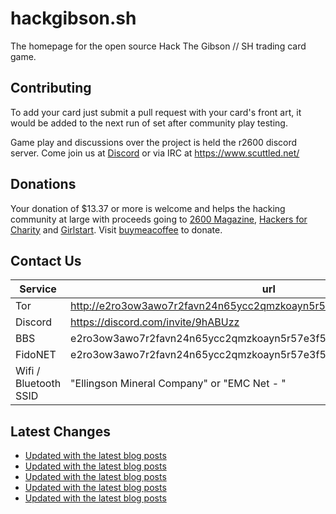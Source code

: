 # hackgibson.sh
The homepage for the open source Hack The Gibson // SH trading card game.


## Contributing

To add your card just submit a pull request with your card's front art, it would be added to the next run of set after community play testing.

Game play and discussions over the project is held the r2600 discord server. Come join us at [Discord](https://discord.com/invite/9hABUzz) or via IRC at https://www.scuttled.net/


## Donations

Your donation of $13.37 or more is welcome and helps the hacking community at large with proceeds going to [2600 Magazine](https://2600.com/), [Hackers for Charity](https://hackersforcharity.org) and [Girlstart](https://girlstart.org).  Visit [buymeacoffee](https://www.buymeacoffee.com/hackgibson.sh) to donate.


## Contact Us

Service | url
-|-
Tor | http://e2ro3ow3awo7r2favn24n65ycc2qmzkoayn5r57e3f56nvjwdcgg32ad.onion
Discord | https://discord.com/invite/9hABUzz
BBS | e2ro3ow3awo7r2favn24n65ycc2qmzkoayn5r57e3f56nvjwdcgg32ad.onion:23
FidoNET | e2ro3ow3awo7r2favn24n65ycc2qmzkoayn5r57e3f56nvjwdcgg32ad.onion:24554
Wifi / Bluetooth SSID | "Ellingson Mineral Company" or "EMC Net - <fidonet address>"

## Latest Changes
<!-- BLOG-POST-LIST:START -->
- [Updated with the latest blog posts](https://github.com/DFW2600/hackgibson.sh/commit/a06afd71c0c7a4217b4dd3fc5790eeddd080fe2c)
- [Updated with the latest blog posts](https://github.com/DFW2600/hackgibson.sh/commit/efdc9e65ebf253890e934623dededd51c47b3995)
- [Updated with the latest blog posts](https://github.com/DFW2600/hackgibson.sh/commit/56486178f92a801b670f37f307b3a739af9e6b31)
- [Updated with the latest blog posts](https://github.com/DFW2600/hackgibson.sh/commit/e518d105677c53dee64bc3967f30d087b724b97b)
- [Updated with the latest blog posts](https://github.com/DFW2600/hackgibson.sh/commit/9bc1b5b7dceb5b92d6c76a93097fc4e619d8e24d)
<!-- BLOG-POST-LIST:END -->
